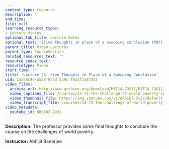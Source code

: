 ```yaml
---
content_type: resource
description: ''
end_time: ''
file: null
learning_resource_types:
- Lecture Videos
optional_tab_title: Lecture Notes
optional_text: '[Five thoughts in place of a sweeping conclusion (PDF)](resources/mit14_73s11_lec26_slides)'
parent_title: Video Lectures
parent_type: CourseSection
related_resources_text: ''
resource_index_text: ''
resourcetype: Video
start_time: ''
title: 'Lecture 26: Five Thoughts in Place of a Sweeping Conclusion'
uid: 1aa58c4e-a538-05a3-5b9c-f8a1f1a87d33
video_files:
  archive_url: http://www.archive.org/download/MIT14.73S11/MIT14_73S11_lec26_300k.mp4
  video_captions_file: /courses/14-73-the-challenge-of-world-poverty-spring-2011/11ec5047d9fa5af684642c25d0909a4b_6RbIUZ-ZvZs.vtt
  video_thumbnail_file: https://img.youtube.com/vi/6RbIUZ-ZvZs/default.jpg
  video_transcript_file: /courses/14-73-the-challenge-of-world-poverty-spring-2011/a00c3957fcf6583d0cb48100b24700ba_6RbIUZ-ZvZs.pdf
video_metadata:
  youtube_id: 6RbIUZ-ZvZs
---
```


**Description:** The professor provides some final thoughts to conclude the course on the challenges of world poverty.

**Instructor:** Abhijit Banerjee